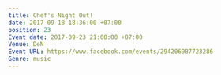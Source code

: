 ```yaml
---
title: Chef's Night Out!
date: 2017-09-18 18:36:00 +07:00
position: 23
Event date: 2017-09-23 21:00:00 +07:00
Venue: DeN
Event URL: https://www.facebook.com/events/294206987723286
Genre: music
---
```



